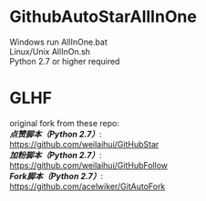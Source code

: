 # GithubAutoStarAllInOne
 




Windows run AllInOne.bat    
Linux/Unix AllInOn.sh    
Python 2.7 or higher required    

GLHF
===============================================
original fork from these repo:    
***点赞脚本（Python 2.7）***:    
https://github.com/weilaihui/GitHubStar    
***加粉脚本（Python 2.7）***:    
https://github.com/weilaihui/GitHubFollow    
***Fork脚本（Python 2.7）***:    
https://github.com/acelwiker/GitAutoFork    
